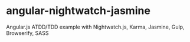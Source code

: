 # angular-nightwatch-jasmine
Angular.js ATDD/TDD example with Nightwatch.js, Karma, Jasmine, Gulp, Browserify, SASS
